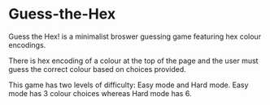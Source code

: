 # Guess-the-Hex
Guess the Hex! is a minimalist broswer guessing game featuring hex colour encodings.

There is hex encoding of a colour at the top of the page and the user must guess the correct colour based on choices provided.

This game has two levels of difficulty: Easy mode and Hard mode. Easy mode has 3 colour choices whereas Hard mode has 6.
